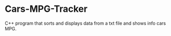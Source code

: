 # Cars-MPG-Tracker
C++ program that sorts and displays data from a txt file and shows info cars MPG.
